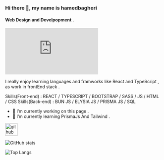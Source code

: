 ### Hi there 👋, my name is hamedbagheri
#### Web Design and Develpopment .
![Web Design and Develpopment](https://biaupload.com/do.php?imgf=org-66346cf1392c1.jpg)

I really enjoy learning languages and framworks like React and TypeScript , as work in frontEnd stack .

Skills(Front-end) : REACT / TYPESCRIPT / BOOTSTRAP / SASS / JS / HTML / CSS
Skills(Back-end) : BUN JS / ELYSIA JS / PRISMA JS / SQL

- 🔭 I’m currently working on this page . 
- 🌱 I’m currently learning PrismaJs And Tailwind . 

 
[<img src='https://cdn.jsdelivr.net/npm/simple-icons@3.0.1/icons/github.svg' alt='github' height='40'>](https://github.com/hamedbagheriii)  

![GitHub stats](https://github-readme-stats.vercel.app/api?username=hamedbagheriii&show_icons=true) 




![Top Langs](https://github-readme-stats.vercel.app/api/top-langs/?username=hamedbagheriii&layout=compact)
